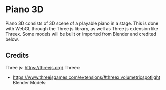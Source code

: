 # Piano 3D

Piano 3D consists of 3D scene of a playable piano in a stage. This is done with WebGL through the Three js library, as well as Three js extension like Threex. Some models will be built or imported from Blender and credited below.

## Credits

Three js: https://threejs.org/
Threex:

- https://www.threejsgames.com/extensions/#threex.volumetricspotlight
  Blender Models:
